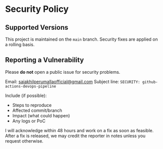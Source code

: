 # Security Policy

## Supported Versions
This project is maintained on the `main` branch. Security fixes are applied on a rolling basis.

## Reporting a Vulnerability
Please **do not** open a public issue for security problems.

Email: [saiakhilperumallaofficial@gmail.com](mailto:saiakhilperumallaofficial@gmail.com) 
Subject line: `SECURITY: github-actions-devops-pipeline`

Include (if possible):
- Steps to reproduce
- Affected commit/branch
- Impact (what could happen)
- Any logs or PoC

I will acknowledge within 48 hours and work on a fix as soon as feasible. After a fix is released, we may credit the reporter in notes unless you request otherwise.
